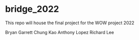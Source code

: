 # bridge_2022
This repo will house the final project for the WOW project 2022

Bryan Garrett
Chung Kao
Anthony Lopez
Richard Lee
